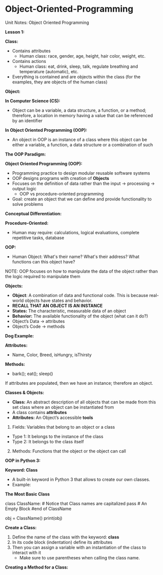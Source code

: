 # Object-Oriented-Programming
Unit Notes: Object Oriented Programming   

**Lesson 1:**        

**Class:**    
- Contains attributes       
  - Human class: race, gender, age, height, hair color, weight, etc.       
- Contains actions        
  - Human class: eat, drink, sleep, talk, regulate breathing and temperature (automatic), etc.       
- Everything is contained and are objects within the class (for the examples, they are objects of the human class)         

**Object:**  

**In Computer Science (CS):**       
- Object can be a variable, a data structure, a function, or a method; therefore, a location in memory having a value that can be referenced by an identifier
        
**In Object Oriented Programming (OOP):**          
- An object in OOP is an instance of a class where this object can be either a variable, a function, a data structure or a combination of such       

**The OOP Paradigm:**          

**Object Oriented Programming (OOP):**           

- Programming practice to design modular reusable software systems        
- OOP designs programs with creation of **Objects**        
- Focuses on the definition of data rather than the input → processing → output logic            
  - OOP vs procedure-oriented programming
- Goal: create an object that we can define and provide functionality to solve problems           

**Conceptual Differentiation:**           

**Procedure-Oriented:**              
- Human may require: calculations, logical evaluations, complete repetitive tasks, database        

**OOP:**           
- Human Object: What's their name? What's their address? What functions can this object have?               

NOTE: OOP focuses on how to manipulate the data of the object rather than the logic required to manipulate them             

**Objects:**             
- **Object**: A combination of data and functional code. This is because real-world objects have states and behavior.              
- **RECALL THAT AN OBJECT IS AN INSTANCE**
- **States:** The characteristic, measurable data of an object
- **Behavior:** The available functionality of the object (what can it do?)
- Object’s Data → attributes
- Object’s Code → methods          

**Dog Example:**          

**Attributes:**           
- Name, Color, Breed, isHungry, isThirsty

**Methods:**          
- bark(); eat(); sleep()             

If attributes are populated, then we have an instance; therefore an object.          

**Classes & Objects:**          
- **Class:** An abstract description of all objects that can be made from this set class where an object can be instantiated from
- A class contains **attributes**
- **Attributes:** An Object’s accessible **tools**
1. Fields: Variables that belong to an object or a class
  - Type 1: It belongs to the instance of the class
  - Type 2: It belongs to the class itself
2. Methods: Functions that the object or the object can call               

**OOP in Python 3:**         

**Keyword: Class**       
- A built-in keyword in Python 3 that allows to create our own classes.
- Example:

**The Most Basic Class**

class ClassName: # Notice that Class names are capitalized
	pass # An Empty Block
#end of ClassName

obj = ClassName()
print(obj)

**Create a Class:**
1. Define the name of the class with the keyword: **class**
2. In its code block (indentation) define its attributes
3. Then you can assign a variable with an instantiation of the class to interact with it
	- Make sure to use parentheses when calling the class name.

**Creating a Method for a Class:**

